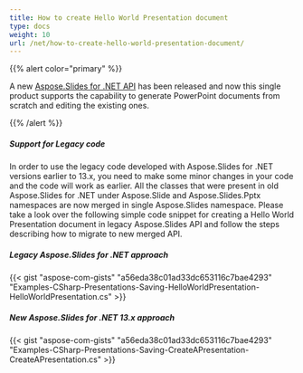 ```yaml
---
title: How to create Hello World Presentation document
type: docs
weight: 10
url: /net/how-to-create-hello-world-presentation-document/
---
```


{{% alert color="primary" %}} 

A new [Aspose.Slides for .NET API](/slides/net/) has been released and now this single product supports the capability to generate PowerPoint documents from scratch and editing the existing ones.

{{% /alert %}} 
##### **Support for Legacy code**
In order to use the legacy code developed with Aspose.Slides for .NET versions earlier to 13.x, you need to make some minor changes in your code and the code will work as earlier. All the classes that were present in old Aspose.Slides for .NET under Aspose.Slide and Aspose.Slides.Pptx namespaces are now merged in single Aspose.Slides namespace. Please take a look over the following simple code snippet for creating a Hello World Presentation document in legacy Aspose.Slides API and follow the steps describing how to migrate to new merged API.
##### **Legacy Aspose.Slides for .NET approach**
{{< gist "aspose-com-gists" "a56eda38c01ad33dc653116c7bae4293" "Examples-CSharp-Presentations-Saving-HelloWorldPresentation-HelloWorldPresentation.cs" >}}
##### **New Aspose.Slides for .NET 13.x approach**
{{< gist "aspose-com-gists" "a56eda38c01ad33dc653116c7bae4293" "Examples-CSharp-Presentations-Saving-CreateAPresentation-CreateAPresentation.cs" >}}

